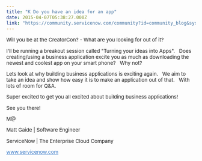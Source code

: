 ```yaml
---
title: "K Do you have an idea for an app"
date: 2015-04-07T05:38:27.000Z
link: "https://community.servicenow.com/community?id=community_blog&sys_id=772de6e5dbd0dbc01dcaf3231f9619cb"
---
```

<p style="font-family: inherit; font-size: 13.3333330154419px; font-style: inherit; font-weight: inherit;"><span style="font-family: inherit; font-style: inherit; font-weight: inherit; font-size: 10pt;">Will you be at the CreatorCon? - What are you looking for out of it?</span></p><p style="font-family: inherit; font-size: 13.3333330154419px; font-style: inherit; font-weight: inherit;"></p><p style="font-family: inherit; font-size: 13.3333330154419px; font-style: inherit; font-weight: inherit;">I'll be running a breakout session called "Turning your ideas into Apps".   Does creating/using a business application excite you as much as downloading the newest and coolest app on your smart phone?   Why not?</p><p style="font-family: inherit; font-size: 13.3333330154419px; font-style: inherit; font-weight: inherit;"></p><p style="font-family: inherit; font-size: 13.3333330154419px; font-style: inherit; font-weight: inherit;">Lets look at why building business applications is exciting again.   We aim to take an idea and show how easy it is to make an application out of that.   With lots of room for Q&amp;A.</p><p style="font-family: inherit; font-size: 13.3333330154419px; font-style: inherit; font-weight: inherit;"></p><p style="font-family: inherit; font-size: 13.3333330154419px; font-style: inherit; font-weight: inherit;">Super excited to get you all excited about building business applications!</p><p style="font-family: inherit; font-size: 13.3333330154419px; font-style: inherit; font-weight: inherit;"></p><p style="font-family: inherit; font-size: 13.3333330154419px; font-style: inherit; font-weight: inherit;">See you there!</p><p style="font-family: inherit; font-size: 13.3333330154419px; font-style: inherit; font-weight: inherit;"></p><p style="font-family: inherit; font-size: 13.3333330154419px; font-style: inherit; font-weight: inherit;">M@</p><p style="font-family: inherit; font-size: 13.3333330154419px; font-style: inherit; font-weight: inherit;"></p><p class="p1" style="font-family: inherit; font-size: 13.3333330154419px; font-style: inherit; font-weight: inherit;"><span class="s1" style="font-weight: inherit; font-style: inherit; font-family: inherit;">Matt Gaide | Software Engineer</span></p><p class="p1" style="font-family: inherit; font-size: 13.3333330154419px; font-style: inherit; font-weight: inherit;"><span class="s1" style="font-weight: inherit; font-style: inherit; font-family: inherit;">ServiceNow</span><span class="s2" style="font-style: inherit; font-family: inherit; font-weight: inherit;"><strong> </strong></span><span class="s1" style="font-weight: inherit; font-style: inherit; font-family: inherit;">| The Enterprise Cloud Company</span></p><p class="p2" style="font-family: inherit; font-size: 13.3333330154419px; font-style: inherit; font-weight: inherit;"><span class="s3" style="font-weight: inherit; font-style: inherit; font-family: inherit;"><a title="k-external-small" class="jive-link-external-small" href="http://www.servicenow.com/" rel="nofollow" style="color: #3778c7; font-weight: inherit; font-style: inherit; font-family: inherit;" target="_blank">www.servicenow.com</a></span></p>